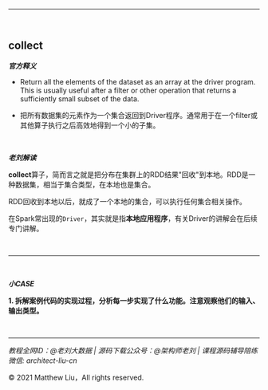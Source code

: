 

---

<br>

## collect

**_官方释义_**

- Return all the elements of the dataset as an array at the driver program. This is usually useful after a filter or other operation that returns a sufficiently small subset of the data.

<div class="hint">

- 把所有数据集的元素作为一个集合返回到Driver程序。通常用于在一个filter或其他算子执行之后高效地得到一个小的子集。

</div>

<br>

**_老刘解读_**

**collect**算子，简而言之就是把分布在集群上的RDD结果"回收"到本地。RDD是一种数据集，相当于集合类型，在本地也是集合。

RDD回收到本地以后，就成了一个本地的集合，可以执行任何集合相关操作。

在Spark常出现的`Driver`，其实就是指**本地应用程序**，有关Driver的讲解会在后续专门讲解。

<br>

---

<br>

**_小CASE_**

**1. 拆解案例代码的实现过程，分析每一步实现了什么功能。注意观察他们的输入、输出类型。**

<br>

---

_教程全网ID：@老刘大数据 | 源码下载公众号：@架构师老刘 | 课程源码辅导陪练微信: architect-liu-cn_

© 2021 Matthew Liu，All rights reserved. 